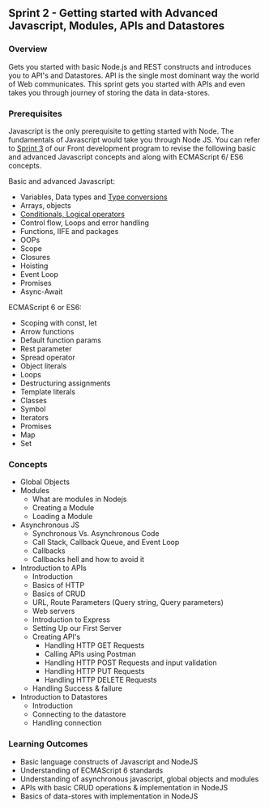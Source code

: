 ## Sprint 2 - Getting started with Advanced Javascript, Modules, APIs and Datastores

### Overview

Gets you started with basic Node.js and REST constructs and introduces you to API's and Datastores.
API is the single most dominant way the world of Web communicates. This sprint gets you started with APIs and even takes you through journey of storing the data in data-stores.

### Prerequisites
Javascript is the only prerequisite to getting started with Node. The fundamentals of Javascript would take you through Node JS.
You can refer to [Sprint 3](https://github.com/greyatom-school/the-minerva-project/tree/master/FEWD/sprint_3) of our Front development program to revise the following basic and advanced Javascript concepts and along with ECMAScript 6/ ES6 concepts.

Basic and advanced Javascript: 
- Variables, Data types and [Type conversions](https://github.com/nehalgala7/Nodejs-concepts/blob/master/Sprint_2/Additional%20Resources/Variables_DataTypes_TypeConversions.md)
- Arrays, objects
- [Conditionals, Logical operators](https://github.com/nehalgala7/Nodejs-concepts/blob/master/Sprint_2/Additional%20Resources/Condtional_and_Logical_operators.md)
- Control flow, Loops and error handling 
- Functions, IIFE and  packages
- OOPs
- Scope
- Closures
- Hoisting
- Event Loop
- Promises
- Async-Await

ECMAScript 6 or ES6: 
- Scoping with const, let
- Arrow functions
- Default function params
- Rest parameter
- Spread operator
- Object literals
- Loops
- Destructuring assignments
- Template literals
- Classes
- Symbol
- Iterators
- Promises
- Map
- Set

### Concepts
- Global Objects
- Modules
	- What are modules in Nodejs
	- Creating a Module 
	- Loading a Module
- Asynchronous JS
	- Synchronous Vs. Asynchronous Code
	- Call Stack, Callback Queue, and Event Loop
	- Callbacks 
	- Callbacks hell and how to avoid it
- Introduction to APIs
    - Introduction
    - Basics of HTTP
    - Basics of CRUD
    - URL, Route Parameters (Query string, Query parameters)
    - Web servers 
    - Introduction to Express 
    - Setting Up our First Server
	- Creating API's
		- Handling HTTP GET Requests
		- Calling APIs using Postman
		- Handling HTTP POST Requests and input validation
		- Handling HTTP PUT Requests
		- Handling HTTP DELETE Requests
    - Handling Success & failure
- Introduction to Datastores
	- Introduction
    - Connecting to the datastore
    - Handling connection

### Learning Outcomes
- Basic language constructs of Javascript and NodeJS
- Understanding of ECMAScript 6 standards
- Understanding of asynchronous javascript, global objects and modules
- APIs with basic CRUD operations & implementation in NodeJS
- Basics of data-stores with implementation in NodeJS





